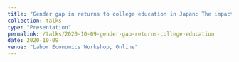 ```yaml
---
title: "Gender gap in returns to college education in Japan: The impact of attending a highly-ranked college"
collection: talks
type: "Presentation"
permalink: /talks/2020-10-09-gender-gap-returns-college-education
date: 2020-10-09
venue: "Labor Economics Workshop, Online"
---
```



[//]: # (More information here: http://exampleurl.com)
[//]: # (This is a description of your tutorial, note the different field in type. This is a markdown files that can be all markdown-ified like any other post. Yay markdown!)
